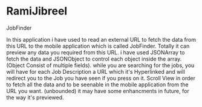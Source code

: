 # RamiJibreel
JobFinder

In this application i have used to read an external URL to fetch the data from this URL to the mobile application which is called 
JobFinder.
Totally it can preview any data you required from this URL.
i have used JSONArray to fetch the data and JSONObject to control each object inside the array. (Object Consist of multiple fields).
while you are searching for the jobs, you will have for each Job Description a URL which it's Hyperlinked and will redirect you to the Job you have seen if you press on it. 
Scroll View in order to fetch all the data and to be seenable in the mobile application from the URL you want. (unbounded)
it may have some enhancments in future, for the way it's previewed.
